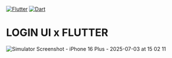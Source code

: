 [![Flutter](https://img.shields.io/badge/Flutter-3.35.6-blue?logo=flutter&logoColor=white)](https://flutter.dev/)
[![Dart](https://img.shields.io/badge/Dart-3.9.2-blue?logo=dart&logoColor=white)](https://dart.dev/)

# LOGIN UI x FLUTTER

![Simulator Screenshot - iPhone 16 Plus - 2025-07-03 at 15 02 11](https://github.com/user-attachments/assets/dfde1623-c83f-400f-a448-beefafe59b08)

